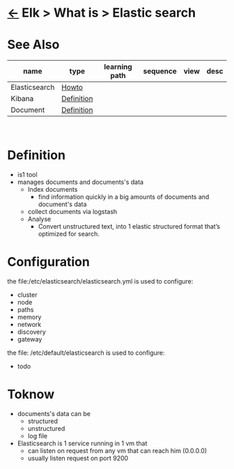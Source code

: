 <head><link rel="stylesheet" href="../../../md.css"/><script src="../../../md.js"></script></head>

[//]: #(Reference)
[Repo_Readme]:      ../list/object_list.md
[Es_Howto]:         ../howto/elasticsearch_howto.md
[Document_Whatis]:  ../whatis/document_whatis.md
[Kibana_Whatis]:    ../whatis/kibana_whatis.md

# [&larr;][Repo_Readme] Elk > What is > Elastic search
# See Also 
|name|type|learning path|sequence|view|desc|
|-|-|-|-|-|-|
|Elasticsearch|[Howto][Es_Howto]|
|Kibana|[Definition][Kibana_Whatis]|
|Document|[Definition][Document_Whatis]|
<br>

# Definition
- is1 tool
- manages documents and documents's data
  - Index documents
    - find information quickly in a big amounts of documents and document's data
  - collect documents via logstash
  - Analyse
    - Convert unstructured text, into 1 elastic structured format that’s optimized for search.

# Configuration
the file:/etc/elasticsearch/elasticsearch.yml is used to configure:
-  cluster
- node
- paths
- memory
- network
- discovery
- gateway

the file: /etc/default/elasticsearch is used to configure:
 - todo

# Toknow
- documents's data can be
  - structured
  - unstructured
  - log file
- Elasticsearch is 1 service running in 1 vm that
  - can listen on request from any vm that can reach him (0.0.0.0)
  - usually listen request on port 9200